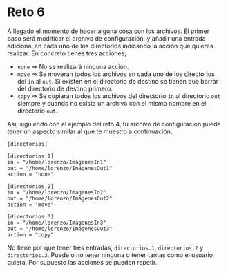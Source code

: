 # Reto 6

A llegado el momento de hacer alguna cosa con los archivos. El primer paso será modificar el archivo de configuración, y añadir una entrada adicional en cada uno de los directorios indicando la acción que quieres realizar. En concreto tienes tres acciones,

* `none` => No se realizará ninguna acción.
* `move` => Se moverán todos los archivos en cada uno de los directorios del `in` al `out`. Si existen en el directorio de destino se tienen que borrar del directorio de destino primero.
* `copy` => Se copiarán todos los archivos del directorio `in` al directorio `out` siempre y cuando no exista un archivo con el mismo nombre en el directorio `out`.

Así, siguiendo con el ejemplo del reto 4, tu archivo de configuración puede tener un aspecto similar al que te muestro a continuación,

```
[directorios]

[directorios.1]
in = "/home/lorenzo/ImágenesIn1"
out = "/home/lorenzo/ImágenesOut1"
action = "none"

[directorios.2]
in = "/home/lorenzo/ImágenesIn2"
out = "/home/lorenzo/ImágenesOut2"
action = "move"

[directorios.3]
in = "/home/lorenzo/ImágenesIn3"
out = "/home/lorenzo/ImágenesOut3"
action = "copy"
```

No tiene por que tener tres entradas, `directorios.1`, `directorios.2` y `directorios.3`. Puede o no tener ninguna o tener tantas como el usuario quiera. Por supuesto las acciones se pueden repetir.

